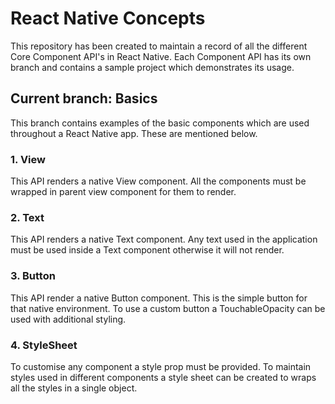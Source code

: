 # React Native Concepts

This repository has been created to maintain a record of all the different Core Component API's in React Native. Each Component API has its own branch and contains a sample project which demonstrates its usage.

## Current branch: Basics

This branch contains examples of the basic components which are used throughout a React Native app. These are mentioned below.

### 1. View

This API renders a native View component. All the components must be wrapped in parent view component for them to render.

### 2. Text

This API renders a native Text component. Any text used in the application must be used inside a Text component otherwise it will not render.

### 3. Button

This API render a native Button component. This is the simple button for that native environment. To use a custom button a TouchableOpacity can be used with additional styling.

### 4. StyleSheet

To customise any component a style prop must be provided. To maintain styles used in different components a style sheet can be created to wraps all the styles in a single object.
